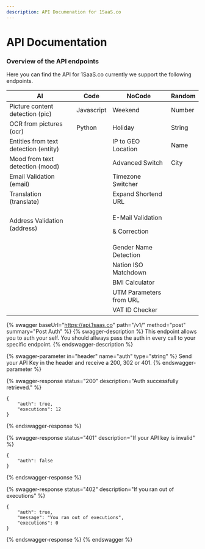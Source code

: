 ```yaml
---
description: API Documenation for 1SaaS.co
---
```


# API Documentation

### Overview of the API endpoints

Here you can find the API for 1SaaS.co currently we support the following endpoints.

| AI                                    | Code       | NoCode                                           | Random |
| ------------------------------------- | ---------- | ------------------------------------------------ | ------ |
| Picture content detection (pic)       | Javascript | Weekend                                          | Number |
| OCR from pictures (ocr)               | Python     | Holiday                                          | String |
| Entities from text detection (entity) |            | IP to GEO Location                               | Name   |
| Mood from text detection (mood)       |            | Advanced Switch                                  | City   |
| Email Validation (email)              |            | Timezone Switcher                                |        |
| Translation (translate)               |            | Expand Shortend URL                              |        |
| Address Validation (address)          |            | <p>E-Mail Validation</p><p>&#x26; Correction</p> |        |
|                                       |            | Gender Name Detection                            |        |
|                                       |            | Nation ISO Matchdown                             |        |
|                                       |            | BMI Calculator                                   |        |
|                                       |            | UTM Parameters from URL                          |        |
|                                       |            | VAT ID Checker                                   |        |

{% swagger baseUrl="https://api.1saas.co" path="/v1/" method="post" summary="Post Auth" %}
{% swagger-description %}
This endpoint allows you to auth your self. You should allways pass the auth in every call to your specific endpoint.
{% endswagger-description %}

{% swagger-parameter in="header" name="auth" type="string" %}
Send your API Key in the header and receive a 200, 302 or 401.
{% endswagger-parameter %}

{% swagger-response status="200" description="Auth successfully retrieved." %}
```
{
    "auth": true,
    "executions": 12
}
```
{% endswagger-response %}

{% swagger-response status="401" description="If your API key is invalid" %}
```
{
    "auth": false
}
```
{% endswagger-response %}

{% swagger-response status="402" description="If you ran out of executions" %}
```
{
    "auth": true,
    "message": "You ran out of executions",
    "executions": 0
}
```
{% endswagger-response %}
{% endswagger %}
